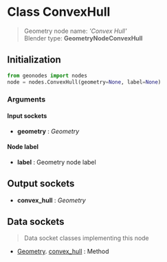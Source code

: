 
# Class ConvexHull

> Geometry node name: _'Convex Hull'_<br>Blender type:  **GeometryNodeConvexHull**

## Initialization


```python
from geonodes import nodes
node = nodes.ConvexHull(geometry=None, label=None)
```


### Arguments


#### Input sockets



- **geometry** : _Geometry_



#### Node label



- **label** : Geometry node label



## Output sockets



- **convex_hull** : _Geometry_



## Data sockets

> Data socket classes implementing this node


- [Geometry](aaa). [convex_hull](bbb) : Method


